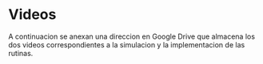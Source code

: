# Videos 

A continuacion se anexan una direccion en Google Drive que almacena los dos videos correspondientes a la simulacion y la implementacion de las rutinas.
